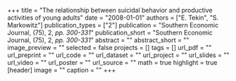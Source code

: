 +++
title = "The relationship between suicidal behavior and productive activities of young adults"
date = "2008-01-01"
authors = ["E. Tekin", "S. Markowitz"]
publication_types = ["2"]
publication = "Southern Economic Journal, (75), 2, _pp. 300-331_"
publication_short = "Southern Economic Journal, (75), 2, _pp. 300-331_"
abstract = ""
abstract_short = ""
image_preview = ""
selected = false
projects = []
tags = []
url_pdf = ""
url_preprint = ""
url_code = ""
url_dataset = ""
url_project = ""
url_slides = ""
url_video = ""
url_poster = ""
url_source = ""
math = true
highlight = true
[header]
image = ""
caption = ""
+++
